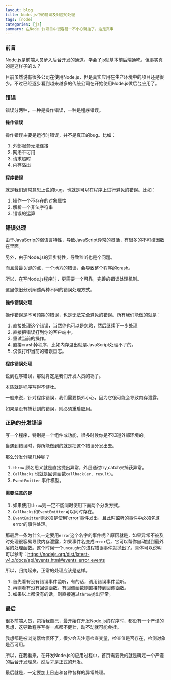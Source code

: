 ```yaml
---
layout: blog
title: Node.js中的错误及对应的处理
tags: [node]
categories: [js]
summary: 在Node.js项目中很容易一不小心就挂了，这是真事
---
```

### 前言

Node.js是前端人员步入后台开发的通道。学会了js就基本前后端通吃。但事实真的是这样子的么？

目前虽然说有很多公司在使用Node.js，但是真实应用在生产环境中的项目还是很少。不过已经逐步看到越来越多的传统公司在开始使用Node.js做后台应用了。

### 错误

错误分两种，一种是操作错误，一种是程序错误。

#### 操作错误

操作错误主要是运行时错误，并不是真正的bug。比如：

1. 外部服务无法连接
2. 网络不可用
3. 请求超时
4. 内存溢出

#### 程序错误
就是我们通常意思上说的bug，也就是可以在程序上进行避免的错误。比如：

1. 操作一个不存在的对象属性
2. 解析一个非法字符串
3. 错误的运算

### 错误处理

由于JavaScrip的弱语言特性，导致JavaScript异常的灵活，有很多的不可控因数在里面。

另外，由于Node.js的异步特性，导致监听也是个问题。

而且最最关键的点，一个地方的错误，会导致整个程序的crash。

所以，在写Node.js程序时，更需要一个可靠，完善的错误处理机制。

这里依旧分别阐述两种不同的错误处理方式。

#### 操作错误处理

操作错误是不可预期的错误，也是无法完全避免的错误。所有我们能做的就是：

1. 直接处理这个错误，当然你也可以是忽略，然后继续下一步处理
2. 直接把错误打到你的客户端中。
3. 重试当前的操作。
4. 直接crash掉程序，比如内存溢出就是JavaScript处理不了的。
5. 仅仅打印当前的错误日志。


#### 程序错误处理

说到程序错误，那就肯定是我们开发人员的锅了。

本质就是程序写得不健壮。

一般来说，针对程序错误，我们需要额外小心，因为它很可能会导致内存泄露。

如果是没有捕获到的错误，则必须重启应用。

### 正确的分发错误

写一个程序，特别是一个组件或功能，很多时候你是不知道外部环境的。

当遇到错误时，你所能做到的就是把这个错误分发出去。

那么分发分哪几种呢？

1. `throw` 顾名思义就是直接抛出异常，外层通过try,catch来捕获异常。
2. `Callbacks` 也就是回调函数`callback(er, result)`。
3. `EventEmitter` 事件模型。

#### 需要注意的是

1. 如果使用`throw`则一定不能同时使用下面两个分发方式。
2. `Callbacks`和`EventEmitter`可以同时存在。
3. `EventEmitter`则必须是使用'error'事件发出，且此时监听的事件中必须包含error的事件处理。

那最后一条为什么一定要用`error`这个名字的事件呢？原因就是，如果异常不被及时处理很容易导致内存泄露，如果事件名变成`error`后，它可以帮你自动抛到最外层的处理函数。这个时候一个`uncaught`的进程错误事件就抛出了。具体可以说明可以参考：<https://nodejs.org/dist/latest-v4.x/docs/api/events.html#events_error_events>

所以，归纳起来，正常的处理应该是这样。

1. 首先看有没有错误事件监听，有的话，调用错误事件监听。
2. 再则看有没有回调函数，有回调函数则直接转到回调函数。
3. 如果以上都没有的话，则直接通过`throw`抛出异常。


### 最后

很多前端人员，包括我自己，最开始在开发Node.js的程序时，都没有一个严谨的思想，这导致程序写得一点都不健壮，动不动就可能会挂。

我想都是被浏览器给惯坏了，很少会去注意检查变量，检查值是否存在，检测对象是否可用。

所以，在我看来，在开发Node.js的应用过程中，首页需要做的就是确定一个严谨的后台开发理念。然后才是正式的开发。

最后就是，一定要加上日志和各种各样的异常处理。
